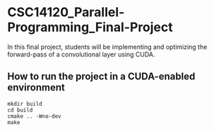 # CSC14120_Parallel-Programming_Final-Project
In this final project, students will be implementing and optimizing the forward-pass of a convolutional layer using CUDA.


## How to run the project in a CUDA-enabled environment
```
mkdir build
cd build
cmake .. -Wno-dev
make
```